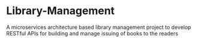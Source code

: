 # Library-Management
A microservices architecture based library management project to develop RESTful APIs for building and manage issuing of books to the readers
